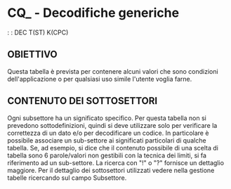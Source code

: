 # CQ_ - Decodifiche generiche
 :  : DEC T(ST) K(CPC)
## OBIETTIVO
Questa tabella è prevista per contenere alcuni valori che sono condizioni dell'applicazione o per qualsiasi uso simile l'utente voglia farne.
## CONTENUTO DEI SOTTOSETTORI
Ogni subsettore ha un significato specifico. Per questa tabella non si prevedono sottodefinizioni, quindi si deve utilizzare solo per verificare la correttezza di un dato e/o per decodificare un codice.
In particolare è possibile associare un sub-settore ai significati particolari di qualche tabella. Se, ad esempio, si dice che il contenuto possibile di una scelta di tabella sono 6 parole/valori non gestibili con la tecnica dei limiti, si fa riferimento ad un sub-settore. La ricerca con "!" o "?" fornisce un dettaglio maggiore.
Per il dettaglio dei sottosettori utilizzati vedere nella gestione tabelle ricercando sul campo Subsettore.
